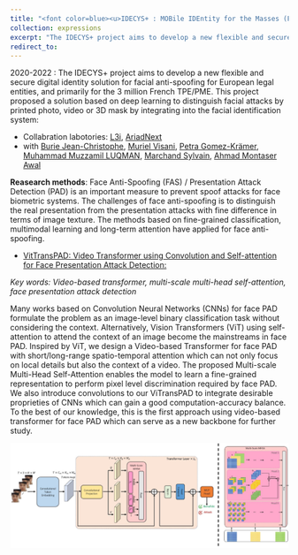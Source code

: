 ```yaml
---
title: "<font color=blue><u>IDECYS+ : MOBile IDEntity for the Masses (FUI 25)</u></font>"
collection: expressions
excerpt: "The IDECYS+ project aims to develop a new flexible and secure digital solution integrating into the facial identification system for detecting facial attacks presented by printed photo, video or 3D masks."
redirect_to: 
---
```


2020-2022 : The IDECYS+ project aims to develop a new flexible and secure digital identity solution for facial anti-spoofing for European legal entities, and primarily for the 3 million French TPE/PME. This project proposed a solution based on deep learning to distinguish facial attacks by printed photo, video or 3D mask by integrating into the facial identification system:

- Collabration labotories: [L3i](https://l3i.univ-larochelle.fr/), [AriadNext](https://www.ariadnext.com/)
- with [Burie Jean-Christophe](https://l3i.univ-larochelle.fr/Burie-Jean-Christophe-MCF-HDR), [Muriel Visani](https://pageperso.univ-lr.fr/mvisani/), [Petra Gomez-Krämer](https://pageperso.univ-lr.fr/petra.gomez/), [Muhammad Muzzamil LUQMAN](https://scholar.google.com/citations?user=ACfqR3UAAAAJ&hl=en), [Marchand Sylvain](http://sylvain-marchand.info/), [Ahmad Montaser Awal](https://scholar.google.fr/citations?user=lADqsksAAAAJ&hl=fr)

**Reasearch methods**: Face Anti-Spoofing (FAS) / Presentation Attack Detection (PAD) is an important measure to prevent spoof attacks for face biometric systems. The challenges of face anti-spoofing is to distinguish the real presentation from the presentation attacks with fine difference in terms of image texture. The methods based on fine-grained classification, multimodal learning and long-term attention have applied for face anti-spoofing. 

- [VitTransPAD: Video Transformer using Convolution and Self-attention for Face Presentation Attack Detection:](https://arxiv.org/pdf/2203.01562.pdf)

*Key words: Video-based transformer, multi-scale multi-head self-attention, face presentation attack detection*

Many works based on Convolution Neural Networks (CNNs) for face PAD formulate the problem as an image-level binary classification task without considering the context. Alternatively, Vision Transformers (ViT) using self-attention to attend the context of an image become the mainstreams in face PAD. Inspired by ViT, we design a Video-based Transformer for face PAD with short/long-range spatio-temporal attention which can not only focus on local details but also the context of a video. The proposed Multi-scale Multi-Head Self-Attention enables the model to learn a fine-grained representation to perform pixel level discrimination required by face PAD. We also introduce convolutions to our ViTransPAD to integrate desirable proprieties of CNNs which can gain a good computation-accuracy balance. To the best of our knowledge, this is the first approach using video-based transformer for face PAD which can serve as a new backbone for further study.


![avatar](/images/vittranspad.png)
   



